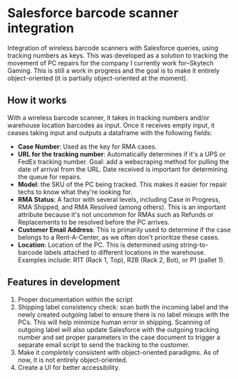 # Salesforce barcode scanner integration
 Integration of wireless barcode scanners with Salesforce queries, using tracking numbers as keys.
 This was developed as a solution to tracking the movement of PC repairs for the company I currently work for–Skytech Gaming. This is still a work in progress and the goal is to make it entirely object-oriented (it is partially object-oriented at the moment).
 
 ## How it works
 With a wireless barcode scanner, it takes in tracking numbers and/or warehouse location barcodes as input. Once it receives empty input, it ceases taking input and outputs a dataframe with the following fields:
 - **Case Number**: Used as the key for RMA cases.
 - **URL for the tracking number**: Automatically determines if it's a UPS or FedEx tracking number. Goal: add a webscraping method for pulling the date of arrival from the URL. Date received is important for determining the queue for repairs.
 - **Model**: the SKU of the PC being tracked. This makes it easier for repair techs to know what they're looking for.
 - **RMA Status**: A factor with several levels, including Case in Progress, RMA Shipped, and RMA Resolved (among others). This is an important attribute because it's not uncommon for RMAs such as Refunds or Replacements to be resolved before the PC arrives.
 - **Customer Email Address**: This is primarily used to determine if the case belongs to a Rent-A-Center, as we often don't prioritize these cases.
 - **Location**: Location of the PC. This is determined using string-to-barcode labels attached to different locations in the warehouse. Examples include: R1T (Rack 1, Top), R2B (Rack 2, Bot), or P1 (pallet 1).

## Features in development
1. Proper documentation within the script
2. Shipping label consistency check: scan both the incoming label and the newly created outgoing label to ensure there is no label mixups with the PCs. This will help minimize human error in shipping. Scanning of outgoing label will also update Salesforce with the outgoing tracking number and set proper parameters in the case document to trigger a separate email script to send the tracking to the customer.
3. Make it *completely* consistent with object-oriented paradigms. As of now, it is not entirely object-oriented.
4. Create a UI for better accessibility.
